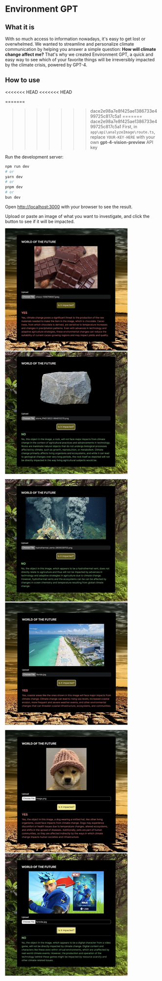 # Environment GPT

## What it is
With so much access to information nowadays, it's easy to get lost or overwhelmed. We wanted to streamline and personalize climate communication by helping you answer a simple question: **How will climate change affect me?** 
That's why we created Environment GPT, a quick and easy way to see which of your favorite things will be irreversibly impacted by the climate crisis, powered by GPT-4.
## How to use

<<<<<<< HEAD
<<<<<<< HEAD

=======
>>>>>>> dace2e98a7e8f425ae1386733e499725c817c5a1
=======
>>>>>>> dace2e98a7e8f425ae1386733e499725c817c5a1
First, in `app\api\analyzeImage\route.ts`, replace `YOUR-KEY-HERE` with your own **gpt-4-vision-preview** API key

Run the development server:

```bash
npm run dev
# or
yarn dev
# or
pnpm dev
# or
bun dev
```

Open [http://localhost:3000](http://localhost:3000) with your browser to see the result.

Upload or paste an image of what you want to investigate, and click the button to see if it will be impacted.

<p float="left">
  <img src="screenshots/Chocolate.jpeg" width="400" />
  <img src="screenshots/Stone.jpeg" width="400" /> 
</p>

<p float="left">
  <img src="screenshots/Vent.jpeg" width="400" /> 
  <img src="screenshots/Beach.jpeg" width="400" />
</p>

<p float="left">
  <img src="screenshots/Dog.jpeg" width="400" />
  <img src="screenshots/Fortnite.jpeg" width="400" /> 
</p>
